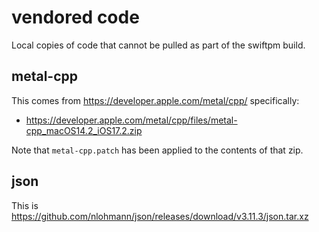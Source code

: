 # vendored code

Local copies of code that cannot be pulled as part of the swiftpm build.

## metal-cpp

This comes from https://developer.apple.com/metal/cpp/ specifically:

- https://developer.apple.com/metal/cpp/files/metal-cpp_macOS14.2_iOS17.2.zip

Note that `metal-cpp.patch` has been applied to the contents of that zip.

## json

This is https://github.com/nlohmann/json/releases/download/v3.11.3/json.tar.xz
